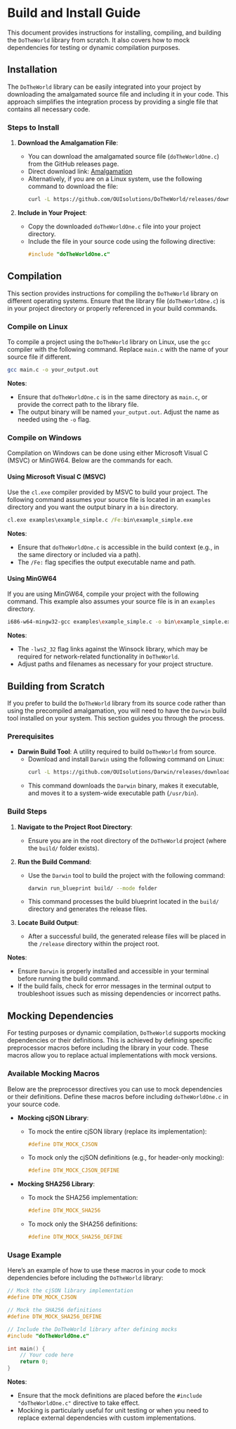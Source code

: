 # Build and Install Guide

This document provides instructions for installing, compiling, and building the `DoTheWorld` library from scratch. It also covers how to mock dependencies for testing or dynamic compilation purposes.

## Installation

The `DoTheWorld` library can be easily integrated into your project by downloading the amalgamated source file and including it in your code. This approach simplifies the integration process by providing a single file that contains all necessary code.

### Steps to Install

1. **Download the Amalgamation File**:
   - You can download the amalgamated source file (`doTheWorldOne.c`) from the GitHub releases page.
   - Direct download link: [Amalgamation](https://github.com/OUIsolutions/DoTheWorld/releases/download/10.1.1/doTheWorldOne.c)
   - Alternatively, if you are on a Linux system, use the following command to download the file:
     ```bash
     curl -L https://github.com/OUIsolutions/DoTheWorld/releases/download/10.1.1/doTheWorldOne.c -o doTheWorldOne.c
     ```

2. **Include in Your Project**:
   - Copy the downloaded `doTheWorldOne.c` file into your project directory.
   - Include the file in your source code using the following directive:
     ```c
     #include "doTheWorldOne.c"
     ```

## Compilation

This section provides instructions for compiling the `DoTheWorld` library on different operating systems. Ensure that the library file (`doTheWorldOne.c`) is in your project directory or properly referenced in your build commands.

### Compile on Linux

To compile a project using the `DoTheWorld` library on Linux, use the `gcc` compiler with the following command. Replace `main.c` with the name of your source file if different.

```bash
gcc main.c -o your_output.out
```

**Notes**:
- Ensure that `doTheWorldOne.c` is in the same directory as `main.c`, or provide the correct path to the library file.
- The output binary will be named `your_output.out`. Adjust the name as needed using the `-o` flag.

### Compile on Windows

Compilation on Windows can be done using either Microsoft Visual C (MSVC) or MinGW64. Below are the commands for each.

#### Using Microsoft Visual C (MSVC)

Use the `cl.exe` compiler provided by MSVC to build your project. The following command assumes your source file is located in an `examples` directory and you want the output binary in a `bin` directory.

```cmd
cl.exe examples\example_simple.c /Fe:bin\example_simple.exe
```

**Notes**:
- Ensure that `doTheWorldOne.c` is accessible in the build context (e.g., in the same directory or included via a path).
- The `/Fe:` flag specifies the output executable name and path.

#### Using MinGW64

If you are using MinGW64, compile your project with the following command. This example also assumes your source file is in an `examples` directory.

```bash
i686-w64-mingw32-gcc examples\example_simple.c -o bin\example_simple.exe -lws2_32
```

**Notes**:
- The `-lws2_32` flag links against the Winsock library, which may be required for network-related functionality in `DoTheWorld`.
- Adjust paths and filenames as necessary for your project structure.

## Building from Scratch

If you prefer to build the `DoTheWorld` library from its source code rather than using the precompiled amalgamation, you will need to have the `Darwin` build tool installed on your system. This section guides you through the process.

### Prerequisites

- **Darwin Build Tool**: A utility required to build `DoTheWorld` from source.
  - Download and install `Darwin` using the following command on Linux:
    ```bash
    curl -L https://github.com/OUIsolutions/Darwin/releases/download/0.020/darwin.out -o darwin.out && chmod +x darwin.out && sudo mv darwin.out /usr/bin/darwin
    ```
  - This command downloads the `Darwin` binary, makes it executable, and moves it to a system-wide executable path (`/usr/bin`).

### Build Steps

1. **Navigate to the Project Root Directory**:
   - Ensure you are in the root directory of the `DoTheWorld` project (where the `build/` folder exists).

2. **Run the Build Command**:
   - Use the `Darwin` tool to build the project with the following command:
     ```bash
     darwin run_blueprint build/ --mode folder
     ```
   - This command processes the build blueprint located in the `build/` directory and generates the release files.

3. **Locate Build Output**:
   - After a successful build, the generated release files will be placed in the `/release` directory within the project root.

**Notes**:
- Ensure `Darwin` is properly installed and accessible in your terminal before running the build command.
- If the build fails, check for error messages in the terminal output to troubleshoot issues such as missing dependencies or incorrect paths.

## Mocking Dependencies

For testing purposes or dynamic compilation, `DoTheWorld` supports mocking dependencies or their definitions. This is achieved by defining specific preprocessor macros before including the library in your code. These macros allow you to replace actual implementations with mock versions.

### Available Mocking Macros

Below are the preprocessor directives you can use to mock dependencies or their definitions. Define these macros before including `doTheWorldOne.c` in your source code.

- **Mocking cjSON Library**:
  - To mock the entire cjSON library (replace its implementation):
    ```c
    #define DTW_MOCK_CJSON
    ```
  - To mock only the cjSON definitions (e.g., for header-only mocking):
    ```c
    #define DTW_MOCK_CJSON_DEFINE
    ```

- **Mocking SHA256 Library**:
  - To mock the SHA256 implementation:
    ```c
    #define DTW_MOCK_SHA256
    ```
  - To mock only the SHA256 definitions:
    ```c
    #define DTW_MOCK_SHA256_DEFINE
    ```

### Usage Example

Here’s an example of how to use these macros in your code to mock dependencies before including the `DoTheWorld` library:

```c
// Mock the cjSON library implementation
#define DTW_MOCK_CJSON

// Mock the SHA256 definitions
#define DTW_MOCK_SHA256_DEFINE

// Include the DoTheWorld library after defining mocks
#include "doTheWorldOne.c"

int main() {
    // Your code here
    return 0;
}
```

**Notes**:
- Ensure that the mock definitions are placed before the `#include "doTheWorldOne.c"` directive to take effect.
- Mocking is particularly useful for unit testing or when you need to replace external dependencies with custom implementations.